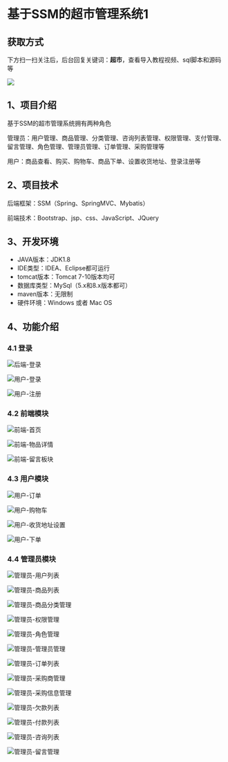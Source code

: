 # 基于SSM的超市管理系统1

## 获取方式

下方扫一扫关注后，后台回复关键词：**超市**，查看导入教程视频、sql脚本和源码等

 ![](https://www.codeshop.fun/Typora-Images/202205281253739.png)

## 1、项目介绍

基于SSM的超市管理系统拥有两种角色

管理员：用户管理、商品管理、分类管理、咨询列表管理、权限管理、支付管理、留言管理、角色管理、管理员管理、订单管理、采购管理等

用户：商品查看、购买、购物车、商品下单、设置收货地址、登录注册等


## 2、项目技术

后端框架：SSM（Spring、SpringMVC、Mybatis）

前端技术：Bootstrap、jsp、css、JavaScript、JQuery

## 3、开发环境

- JAVA版本：JDK1.8
- IDE类型：IDEA、Eclipse都可运行
- tomcat版本：Tomcat 7-10版本均可
- 数据库类型：MySql（5.x和8.x版本都可） 
- maven版本：无限制
- 硬件环境：Windows 或者 Mac OS


## 4、功能介绍

### 4.1 登录

![后端-登录](https://www.codeshop.fun/Typora-Images/202208021236147.jpg)

![用户-登录](https://www.codeshop.fun/Typora-Images/202208021237591.jpg)

![用户-注册](https://www.codeshop.fun/Typora-Images/202208021237743.jpg)

### 4.2 前端模块

![前端-首页](https://www.codeshop.fun/Typora-Images/202208021237630.jpg)

![前端-物品详情](https://www.codeshop.fun/Typora-Images/202208021237442.jpg)

![前端-留言板块](https://www.codeshop.fun/Typora-Images/202208021238269.jpg)

### 4.3 用户模块

![用户-订单](https://www.codeshop.fun/Typora-Images/202208021238878.jpg)

![用户-购物车](https://www.codeshop.fun/Typora-Images/202208021238883.jpg)

![用户-收货地址设置](https://www.codeshop.fun/Typora-Images/202208021238297.jpg)

![用户-下单](https://www.codeshop.fun/Typora-Images/202208021238363.jpg)

### 4.4 管理员模块

![管理员-用户列表](https://www.codeshop.fun/Typora-Images/202208021238253.jpg)

![管理员-商品列表](https://www.codeshop.fun/Typora-Images/202208021238247.jpg)

![管理员-商品分类管理](https://www.codeshop.fun/Typora-Images/202208021238451.jpg)

![管理员-权限管理](https://www.codeshop.fun/Typora-Images/202208021238426.jpg)

![管理员-角色管理](https://www.codeshop.fun/Typora-Images/202208021239517.jpg)

![管理员-管理员管理](https://www.codeshop.fun/Typora-Images/202208021239855.jpg)

![管理员-订单列表](https://www.codeshop.fun/Typora-Images/202208021239293.jpg)

![管理员-采购商管理](https://www.codeshop.fun/Typora-Images/202208021239127.jpg)

![管理员-采购信息管理](https://www.codeshop.fun/Typora-Images/202208021239415.jpg)

![管理员-欠款列表](https://www.codeshop.fun/Typora-Images/202208021239202.jpg)

![管理员-付款列表](https://www.codeshop.fun/Typora-Images/202208021239022.jpg)

![管理员-咨询列表](https://www.codeshop.fun/Typora-Images/202208021239209.jpg)

![管理员-留言管理](https://www.codeshop.fun/Typora-Images/202208021239995.jpg)

